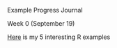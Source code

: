 Example Progress Journal



Week 0 (September 19)

[Here](files/deneme.html) is my 5 interesting R examples
